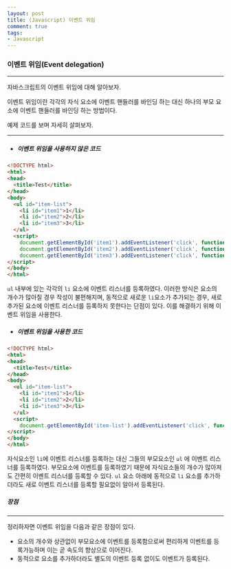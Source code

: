 ```yaml
---
layout: post
title: (Javascript) 이벤트 위임
comment: true
tags:
- Javascript
---
```




### 이벤트 위임(Event delegation)

---



자바스크립트의 이벤트 위임에 대해 알아보자.

이벤트 위임이란 각각의 자식 요소에 이벤트 핸들러를 바인딩 하는 대신 하나의 부모 요소에 이벤트 핸들러를 바인딩 하는 방법이다. 

예제 코드를 보며 자세히 살펴보자.



---

* ##### 이벤트 위임을 사용하지 않은 코드

```html
<!DOCTYPE html>
<html>
<head>
  <title>Test</title>
</head>
<body>
  <ul id="item-list">
    <li id="item1">1</li>
    <li id="item2">2</li>
    <li id="item3">3</li>
  </ul>
  <script>    
    document.getElementById('item1').addEventListener('click', function(){console.log('clicked')})
    document.getElementById('item2').addEventListener('click', function(){console.log('clicked')})
    document.getElementById('item3').addEventListener('click', function(){console.log('clicked')}) 
</script>  
</body>
</html>
```



`ul` 내부에 있는 각각의 `li` 요소에 이벤트 리스너를 등록하였다. 이러한 방식은 요소의 개수가 많아질 경우 작성이 불편해지며, 동적으로 새로운 `li`요소가 추가되는 경우, 새로 추가된 요소에 이벤트 리스너를 등록하지 못한다는 단점이 있다. 이를 해결하기 위해 이벤트 위임을 사용한다.



* ##### 이벤트 위임을 사용한 코드

```html
<!DOCTYPE html>
<html>
<head>
  <title>Test</title>
</head>
<body>
  <ul id="item-list">
    <li id="item1">1</li>
    <li id="item2">2</li>
    <li id="item3">3</li>
  </ul>
  <script>    
    document.getElementById('item-list').addEventListener('click', function(e){console.log('clicked')})
</script>  
</body>
</html>
```

자식요소인 `li`에 이벤트 리스너를 등록하는 대신 그들의 부모요소인 `ul` 에 이벤트 리스너를 등록하였다. 부모요소에 이벤트를 등록하였기 때문에 자식요소들의 개수가 많아져도 간편히 이벤트 리스너를 등록할 수 있다. `ul` 요소 아래에 동적으로 `li` 요소를 추가하더라도 새로 이벤트 리스너를 등록할 필요없이 알아서 등록된다.



##### 장점

---

정리하자면 이벤트 위임을 다음과 같은 장점이 있다.

* 요소의 개수와 상관없이 부모요소에 이벤트를 등록함으로써 편리하게 이벤트를 등록가능하며 이는 곧 속도의 향상으로 이어진다.
* 동적으로 요소를 추가하더라도 별도의 이벤트 등록 없이도 이벤트가 등록된다.



